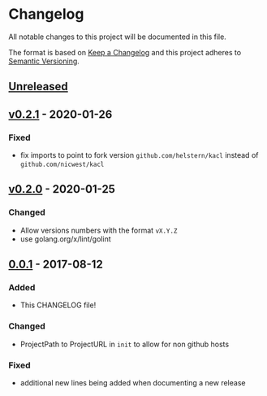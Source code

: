 # Changelog
All notable changes to this project will be documented in this file.

The format is based on [Keep a Changelog](http://keepachangelog.com/en/1.0.0/)
and this project adheres to [Semantic Versioning](http://semver.org/spec/v2.0.0.html).

## [Unreleased]
## [v0.2.1] - 2020-01-26
### Fixed
- fix imports to point to fork version `github.com/helstern/kacl` instead of `github.com/nicwest/kacl`


## [v0.2.0] - 2020-01-25
### Changed
- Allow versions numbers with the format `vX.Y.Z`
- use golang.org/x/lint/golint


## [0.0.1] - 2017-08-12
### Added
- This CHANGELOG file!

### Changed
- ProjectPath to ProjectURL in `init` to allow for non github hosts

### Fixed
- additional new lines being added when documenting a new release

[Unreleased]: https://github.com/nicwest/kacl/compare/v0.2.1...HEAD
[v0.2.1]: https://github.com/nicwest/kacl/compare/v0.2.0...v0.2.1
[v0.2.0]: https://github.com/nicwest/kacl/compare/0.0.1...v0.2.0
[0.0.1]: https://github.com/nicwest/kacl/compare/TAIL...0.0.1
